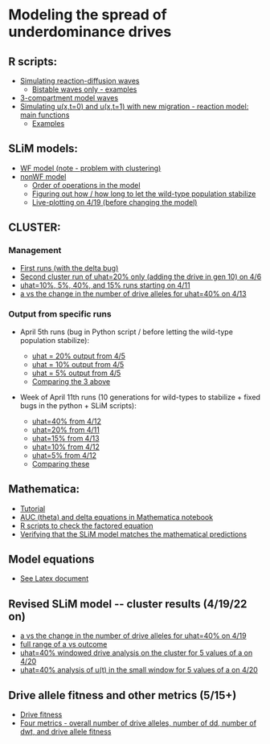 # Modeling the spread of underdominance drives

## R scripts:
* [Simulating reaction-diffusion waves](scripts/numerical-reaction-diffusion-functions.R)
  + [Bistable waves only - examples](bistable-R-waves/examples.md)
* [3-compartment model waves](scripts/compartment-model.R)
* [Simulating u(x,t=0) and u(x,t=1) with new migration - reaction model: main functions](scripts/functions-main-model.R)
  + [Examples](scripts/examples-main-model.R)

## SLiM models:
* [WF model (note - problem with clustering)](slim/WF-model.slim)
* [nonWF model](slim/nonWF-model.slim)
  + [Order of operations in the model](slim/slim_order_of_operations.md)
  + [Figuring out how / how long to let the wild-type population stabilize](slim/wt-stabilize/wild-type-stabilization.md)
  + [Live-plotting on 4/19 (before changing the model)](zero-window/live_plot_results_uhat40.md)


## CLUSTER:

### Management 

* [First runs (with the delta bug)](cluster/slurm_management.md)
* [Second cluster run of uhat=20% only (adding the drive in gen 10) on 4/6](cluster/april6-cluster_runs_2.md)
* [uhat=10%, 5%, 40%, and 15% runs starting on 4/11](cluster/april11-cluster_runs.md)
* [a vs the change in the number of drive alleles for uhat=40% on 4/13](cluster/u_hat=0.4_run/april13-uhat40_a_vs_change_in_dr.md)

### Output from specific runs

* April 5th runs (bug in Python script / before letting the wild-type population stabilize):
  + [uhat = 20% output from 4/5](cluster/u_hat=0.2_run/april5-uhat20_redo_delta.md)
  + [uhat = 10% output from 4/5](cluster/u_hat=0.1_run/april5-uhat10_redo_delta.md)
  + [uhat = 5% output from 4/5](cluster/u_hat=0.05_run/april5-uhat5_redo_delta.md)
  + [Comparing the 3 above](cluster/u_hat_comparisons/april5-redo_delta_uhat_comparison.md)


* Week of April 11th runs (10 generations for wild-types to stabilize + fixed bugs in the python + SLiM scripts):
  + [uhat=40% from 4/12](cluster/u_hat=0.4_run/april12-uhat40_wt_gens_results.md)
  + [uhat=20% from 4/11](cluster/u_hat=0.2_run/april11-uhat20_wt_gens_results.md)
  + [uhat=15% from 4/13](cluster/u_hat=0.15_run/april13-uhat15_wt_gens_results.md)
  + [uhat=10% from 4/12](cluster/u_hat=0.1_run/april12-uhat10_wt_gens_results.md)
  + [uhat=5% from 4/12](cluster/u_hat=0.05_run/april12-uhat5_wt_gens_results.md)
  + [Comparing these](cluster/u_hat_comparisons/april12-uhat_comparison.md)
 
## Mathematica:

* [Tutorial](mathematica/mathematica_tutorial.md)
* [AUC (theta) and delta equations in Mathematica notebook](mathematica/AUC_only.nb)
* [R scripts to check the factored equation](scripts/auc-equations.R)
* [Verifying that the SLiM model matches the mathematical predictions](bistable-R-waves/cluster_ux.md)

## Model equations

* [See Latex document](correct_model_equations.pdf)

## Revised SLiM model -- cluster results (4/19/22 on)

* [a vs the change in the number of drive alleles for uhat=40% on 4/19](cluster/u_hat=0.4_run/april19-uhat40_a_vs_change_in_dr_revised_model.md)
* [full range of a vs outcome](cluster/u_hat=0.4_run/april19-uhat40_a_vs_p_increase.md)
* [uhat=40% windowed drive analysis on the cluster for 5 values of a on 4/20](cluster/u_hat=0.4_run/april20-uhat40_windowed_drive_counts.md)
* [uhat=40% analysis of u(t) in the small window for 5 values of a on 4/20](cluster/u_hat=0.4_run/april20-ut_windowed_uhat40.md)


## Drive allele fitness and other metrics (5/15+)

* [Drive fitness]()
* [Four metrics - overall number of drive alleles, number of dd, number of dwt, and drive allele fitness]()


